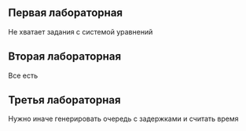 ## Первая лабораторная

Не хватает задания с системой уравнений

## Вторая лабораторная

Все есть

## Третья лабораторная

Нужно иначе генерировать очередь с задержками и считать время
